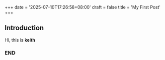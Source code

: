 +++
date = '2025-07-10T17:26:58+08:00'
draft = false
title = 'My First Post'
+++

## Introduction

Hi, this is **keith**


### END
